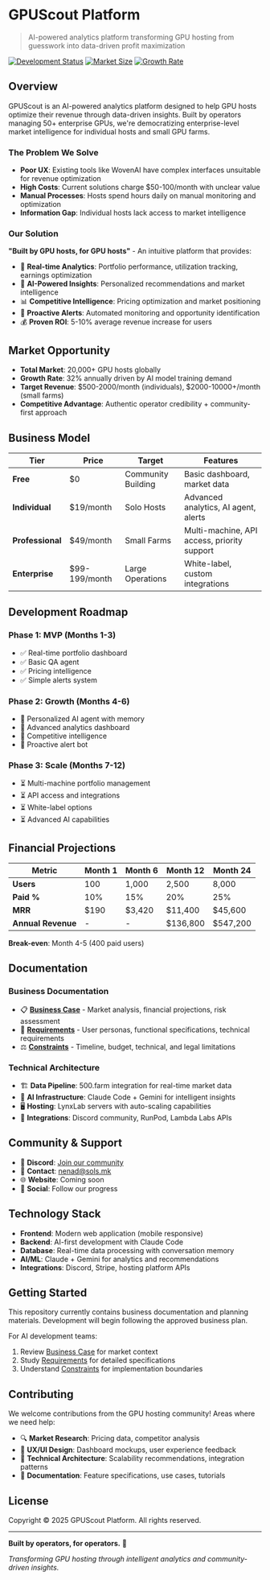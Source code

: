 # GPUScout Platform

> AI-powered analytics platform transforming GPU hosting from guesswork into data-driven profit maximization

[![Development Status](https://img.shields.io/badge/status-business%20planning-blue)](#)
[![Market Size](https://img.shields.io/badge/market-20%2C000%2B%20hosts-green)](#)
[![Growth Rate](https://img.shields.io/badge/growth-32%25%20annually-brightgreen)](#)

## Overview

GPUScout is an AI-powered analytics platform designed to help GPU hosts optimize their revenue through data-driven insights. Built by operators managing 50+ enterprise GPUs, we're democratizing enterprise-level market intelligence for individual hosts and small GPU farms.

### The Problem We Solve

- **Poor UX**: Existing tools like WovenAI have complex interfaces unsuitable for revenue optimization
- **High Costs**: Current solutions charge $50-100/month with unclear value
- **Manual Processes**: Hosts spend hours daily on manual monitoring and optimization
- **Information Gap**: Individual hosts lack access to market intelligence

### Our Solution

**"Built by GPU hosts, for GPU hosts"** - An intuitive platform that provides:

- 🎯 **Real-time Analytics**: Portfolio performance, utilization tracking, earnings optimization
- 🤖 **AI-Powered Insights**: Personalized recommendations and market intelligence
- 📊 **Competitive Intelligence**: Pricing optimization and market positioning
- 🔔 **Proactive Alerts**: Automated monitoring and opportunity identification
- 💰 **Proven ROI**: 5-10% average revenue increase for users

## Market Opportunity

- **Total Market**: 20,000+ GPU hosts globally
- **Growth Rate**: 32% annually driven by AI model training demand
- **Target Revenue**: $500-2000/month (individuals), $2000-10000+/month (small farms)
- **Competitive Advantage**: Authentic operator credibility + community-first approach

## Business Model

| Tier | Price | Target | Features |
|------|-------|--------|----------|
| **Free** | $0 | Community Building | Basic dashboard, market data |
| **Individual** | $19/month | Solo Hosts | Advanced analytics, AI agent, alerts |
| **Professional** | $49/month | Small Farms | Multi-machine, API access, priority support |
| **Enterprise** | $99-199/month | Large Operations | White-label, custom integrations |

## Development Roadmap

### Phase 1: MVP (Months 1-3)
- ✅ Real-time portfolio dashboard
- ✅ Basic QA agent
- ✅ Pricing intelligence
- ✅ Simple alerts system

### Phase 2: Growth (Months 4-6)
- 🔄 Personalized AI agent with memory
- 🔄 Advanced analytics dashboard
- 🔄 Competitive intelligence
- 🔄 Proactive alert bot

### Phase 3: Scale (Months 7-12)
- ⏳ Multi-machine portfolio management
- ⏳ API access and integrations
- ⏳ White-label options
- ⏳ Advanced AI capabilities

## Financial Projections

| Metric | Month 1 | Month 6 | Month 12 | Month 24 |
|--------|---------|---------|----------|----------|
| **Users** | 100 | 1,000 | 2,500 | 8,000 |
| **Paid %** | 10% | 15% | 20% | 25% |
| **MRR** | $190 | $3,420 | $11,400 | $45,600 |
| **Annual Revenue** | - | - | $136,800 | $547,200 |

**Break-even**: Month 4-5 (400 paid users)

## Documentation

### Business Documentation
- 📋 [**Business Case**](./business/case.md) - Market analysis, financial projections, risk assessment
- 📝 [**Requirements**](./business/requirements.md) - User personas, functional specifications, technical requirements
- ⚖️ [**Constraints**](./business/constraints.md) - Timeline, budget, technical, and legal limitations

### Technical Architecture
- 🏗️ **Data Pipeline**: 500.farm integration for real-time market data
- 🤖 **AI Infrastructure**: Claude Code + Gemini for intelligent insights
- 🖥️ **Hosting**: LynxLab servers with auto-scaling capabilities
- 🔗 **Integrations**: Discord community, RunPod, Lambda Labs APIs

## Community & Support

- 💬 **Discord**: [Join our community](https://discord.gg/hsuebsq4x8) 
- 📧 **Contact**: [nenad@sols.mk](mailto:nenad@sols.mk)
- 🌐 **Website**: Coming soon
- 📱 **Social**: Follow our progress

## Technology Stack

- **Frontend**: Modern web application (mobile responsive)
- **Backend**: AI-first development with Claude Code
- **Database**: Real-time data processing with conversation memory
- **AI/ML**: Claude + Gemini for analytics and recommendations
- **Integrations**: Discord, Stripe, hosting platform APIs

## Getting Started

This repository currently contains business documentation and planning materials. Development will begin following the approved business plan.

For AI development teams:
1. Review [Business Case](./business/case.md) for market context
2. Study [Requirements](./business/requirements.md) for detailed specifications  
3. Understand [Constraints](./business/constraints.md) for implementation boundaries

## Contributing

We welcome contributions from the GPU hosting community! Areas where we need help:

- 🔍 **Market Research**: Pricing data, competitor analysis
- 🎨 **UX/UI Design**: Dashboard mockups, user experience feedback
- 🔧 **Technical Architecture**: Scalability recommendations, integration patterns
- 📝 **Documentation**: Feature specifications, use cases, tutorials

## License

Copyright © 2025 GPUScout Platform. All rights reserved.

---

**Built by operators, for operators.** 🚀

*Transforming GPU hosting through intelligent analytics and community-driven insights.*